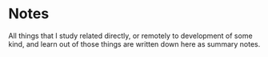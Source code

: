 # Notes

All things that I study related directly, or remotely to development of some kind, and learn out of those things are written down here as summary
notes.
